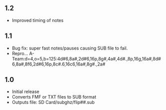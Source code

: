 ## 1.2
 - Improved timing of notes

## 1.1
 - Bug fix: super fast notes/pauses causing SUB file to fail.
 - Repro... A-Team:d=4,o=5,b=125:4d#6,8a#,2d#6,16p,8g#,4a#,4d#.,8p,16g,16a#,8d#6,8a#,8f6,2d#6,16p,8c#.6,16c6,16a#,8g#.,2a#

## 1.0
 - Initial release
 - Converts FMF or TXT files to SUB format
 - Outputs file: SD Card/subghz/flip##.sub